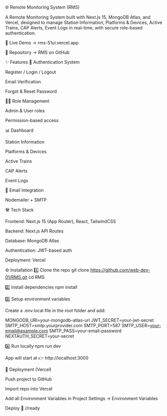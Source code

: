 🌐 Remote Monitoring System (RMS)

A Remote Monitoring System built with Next.js 15, MongoDB Atlas, and Vercel, designed to manage Station Information, Platforms & Devices, Active Trains, CAP Alerts, Event Logs in real-time, with secure role-based authentication.

🚀 Live Demo → rms-51ul.vercel.app

📂 Repository → RMS on GitHub

✨ Features
🔑 Authentication System

Register / Login / Logout

Email Verification

Forgot & Reset Password

👨‍💼 Role Management

Admin & User roles

Permission-based access

📊 Dashboard

Station Information

Platforms & Devices

Active Trains

CAP Alerts

Event Logs

📧 Email Integration

Nodemailer + SMTP

🛠️ Tech Stack

Frontend: Next.js 15 (App Router), React, TailwindCSS

Backend: Next.js API Routes

Database: MongoDB Atlas

Authentication: JWT-based auth

Deployment: Vercel

⚙️ Installation
1️⃣ Clone the repo
git clone https://github.com/web-dev-01/RMS.git
cd RMS

2️⃣ Install dependencies
npm install

3️⃣ Setup environment variables

Create a .env.local file in the root folder and add:

MONGODB_URI=your-mongodb-atlas-uri
JWT_SECRET=your-jwt-secret
SMTP_HOST=smtp.yourprovider.com
SMTP_PORT=587
SMTP_USER=your-email@example.com
SMTP_PASS=your-email-password
NEXTAUTH_SECRET=your-secret

4️⃣ Run locally
npm run dev


App will start at 👉 http://localhost:3000

🚀 Deployment (Vercel)

Push project to GitHub

Import repo into Vercel

Add all Environment Variables in
Project Settings → Environment Variables

Deploy 🎉
//ready